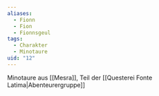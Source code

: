 ```yaml
---
aliases:
  - Fionn
  - Fion
  - Fionnsgeul
tags:
  - Charakter
  - Minotaure
uid: "12"
---
```

Minotaure aus [[Mesra]], Teil der [[Questerei Fonte Latima|Abenteurergruppe]]